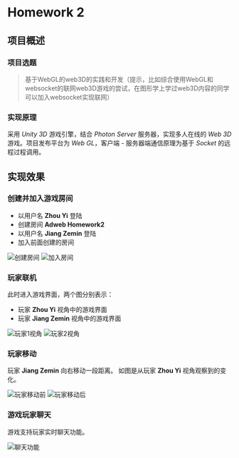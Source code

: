 # Homework 2

## 项目概述

### 项目选题
> 基于WebGL的web3D的实践和开发（提示，比如综合使用WebGL和websocket的联网web3D游戏的尝试，在图形学上学过web3D内容的同学可以加入websocket实现联网）

### 实现原理

采用 *Unity 3D* 游戏引擎，结合 *Photon Server* 服务器，实现多人在线的 *Web 3D* 游戏。项目发布平台为 *Web GL*，客户端 - 服务器端通信原理为基于 *Socket* 的远程过程调用。



## 实现效果

### 创建并加入游戏房间

- 以用户名 **Zhou Yi** 登陆
- 创建房间 **Adweb Homework2**
- 以用户名 **Jiang Zemin** 登陆
- 加入前面创建的房间

![创建房间](/samples/lobby.png)
![加入房间](/samples/lobby_join.png)

### 玩家联机

此时进入游戏界面，两个图分别表示：

- 玩家 **Zhou Yi** 视角中的游戏界面
- 玩家 **Jiang Zemin** 视角中的游戏界面

![玩家1视角](/samples/view_player1.png)
![玩家2视角](/samples/view_player2.png)


### 玩家移动

玩家 **Jiang Zemin** 向右移动一段距离。
如图是从玩家 **Zhou Yi** 视角观察到的变化。

![玩家移动前](/samples/move_player1.png)
![玩家移动后](/samples/move_player2.png)


### 游戏玩家聊天

游戏支持玩家实时聊天功能。

![聊天功能](/samples/chat.png)
